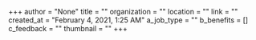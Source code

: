 +++
author = "None"
title = ""
organization = ""
location = ""
link = ""
created_at = "February 4, 2021, 1:25 AM"
a_job_type = ""
b_benefits = []
c_feedback = ""
thumbnail = ""
+++
